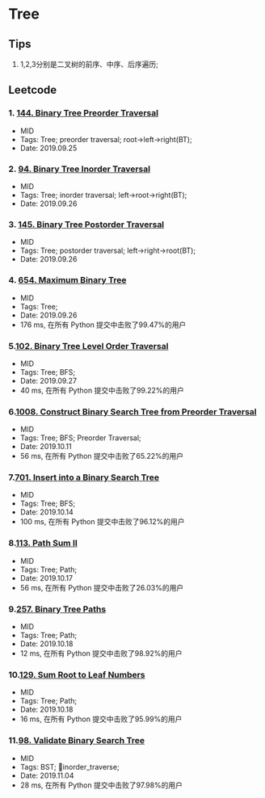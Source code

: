 # Tree

## Tips
1. 1,2,3分别是二叉树的前序、中序、后序遍历;

## Leetcode
### 1. [144. Binary Tree Preorder Traversal](https://leetcode-cn.com/problems/binary-tree-preorder-traversal/)
- MID
- Tags: Tree; preorder traversal; root->left->right(BT);
- Date: 2019.09.25

### 2. [94. Binary Tree Inorder Traversal](https://leetcode-cn.com/problems/binary-tree-inorder-traversal/)
- MID
- Tags: Tree; inorder traversal; left->root->right(BT);
- Date: 2019.09.26

### 3. [145. Binary Tree Postorder Traversal](https://leetcode-cn.com/problems/binary-tree-postorder-traversal/submissions/)
- MID
- Tags: Tree; postorder traversal; left->right->root(BT);
- Date: 2019.09.26

### 4. [654. Maximum Binary Tree](https://leetcode-cn.com/problems/maximum-binary-tree/submissions/)
- MID
- Tags: Tree;
- Date: 2019.09.26
- 176 ms, 在所有 Python 提交中击败了99.47%的用户

### 5.[102. Binary Tree Level Order Traversal](https://leetcode-cn.com/problems/binary-tree-level-order-traversal/solution/)
- MID
- Tags: Tree; BFS;
- Date: 2019.09.27
- 40 ms, 在所有 Python 提交中击败了99.22%的用户

### 6.[1008. Construct Binary Search Tree from Preorder Traversal](https://leetcode-cn.com/problems/construct-binary-search-tree-from-preorder-traversal/)
- MID
- Tags: Tree; BFS; Preorder Traversal;
- Date: 2019.10.11
- 56 ms, 在所有 Python 提交中击败了65.22%的用户

### 7.[701. Insert into a Binary Search Tree](https://leetcode-cn.com/problems/insert-into-a-binary-search-tree/submissions/)
- MID
- Tags: Tree; BFS;
- Date: 2019.10.14
- 100 ms, 在所有 Python 提交中击败了96.12%的用户

### 8.[113. Path Sum II](https://leetcode-cn.com/problems/path-sum-ii/)
- MID
- Tags: Tree; Path;
- Date: 2019.10.17
- 56 ms, 在所有 Python 提交中击败了26.03%的用户

### 9.[257. Binary Tree Paths](https://leetcode-cn.com/problems/binary-tree-paths/)
- MID
- Tags: Tree; Path;
- Date: 2019.10.18
- 12 ms, 在所有 Python 提交中击败了98.92%的用户

### 10.[129. Sum Root to Leaf Numbers](https://leetcode-cn.com/problems/sum-root-to-leaf-numbers)
- MID
- Tags: Tree; Path;
- Date: 2019.10.18
- 16 ms, 在所有 Python 提交中击败了95.99%的用户

### 11.[98. Validate Binary Search Tree](https://leetcode-cn.com/problems/validate-binary-search-tree)
- MID
- Tags: BST; inorder_traverse;
- Date: 2019.11.04
- 28 ms, 在所有 Python 提交中击败了97.98%的用户